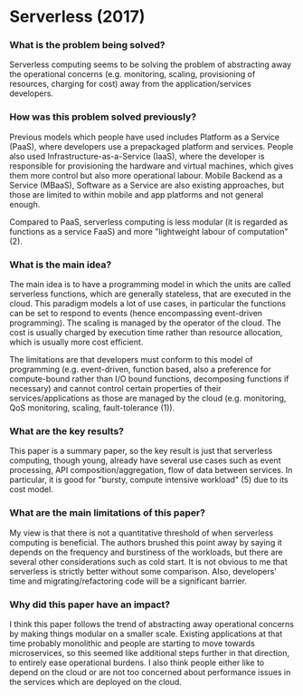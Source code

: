 # Serverless (2017)

### What is the problem being solved?

Serverless computing seems to be solving the problem of abstracting away the operational concerns (e.g. monitoring, scaling, provisioning of resources, charging for cost) away from the application/services developers.

### How was this problem solved previously?

Previous models which people have used includes Platform as a Service (PaaS), where developers use a prepackaged platform and services. People also used Infrastructure-as-a-Service (IaaS), where the developer is responsible for provisioning the hardware and virtual machines, which gives them more control but also more operational labour. Mobile Backend as a Service (MBaaS), Software as a Service are also existing approaches, but those are limited to within mobile and app platforms and not general enough.

Compared to PaaS, serverless computing is less modular (it is regarded as functions as a service FaaS) and more "lightweight labour of computation" (2).

### What is the main idea?

The main idea is to have a programming model in which the units are called serverless functions, which are generally stateless, that are executed in the cloud. This paradigm models a lot of use cases, in particular the functions can be set to respond to events (hence encompassing event-driven programming). The scaling is managed by the operator of the cloud. The cost is usually charged by execution time rather than resource allocation, which is usually more cost efficient. 

The limitations are that developers must conform to this model of programming (e.g. event-driven, function based, also a preference for compute-bound rather than I/O bound functions, decomposing functions if necessary) and cannot control certain properties of their services/applications as those are managed by the cloud (e.g. monitoring, QoS monitoring, scaling, fault-tolerance (1)).

### What are the key results?

This paper is a summary paper, so the key result is just that serverless computing, though young, already have several use cases such as event processing, API composition/aggregation, flow of data between services. In particular, it is good for "bursty, compute intensive workload" (5) due to its cost model.

### What are the main limitations of this paper?

My view is that there is not a quantitative threshold of when serverless computing is beneficial. The authors brushed this point away by saying it depends on the frequency and burstiness of the workloads, but there are several other considerations such as cold start. It is not obvious to me that serverless is strictly better without some comparison. Also, developers' time and migrating/refactoring code will be a significant barrier.

### Why did this paper have an impact?

I think this paper follows the trend of abstracting away operational concerns by making things modular on a smaller scale. Existing applications at that time probably monolithic and people are starting to move towards microservices, so this seemed like additional steps further in that direction, to entirely ease operational burdens. I also think people either like to depend on the cloud or are not too concerned about performance issues in the services which are deployed on the cloud. 
